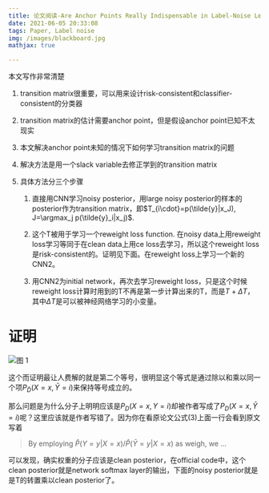 ```yaml
---
title: 论文阅读-Are Anchor Points Really Indispensable in Label-Noise Learning
date: 2021-06-05 20:33:08
tags: Paper, Label noise
img: /images/blackboard.jpg
mathjax: true

---
```

本文写作非常清楚
1. transition matrix很重要，可以用来设计risk-consistent和classifier-consistent的分类器

2. transition matrix的估计需要anchor point，但是假设anchor point已知不太现实

3. 本文解决anchor point未知的情况下如何学习transition matrix的问题

4. 解决方法是用一个slack variable去修正学到的transition matrix

5. 具体方法分三个步骤

   1. 直接用CNN学习noisy posterior，用large noisy posterior的样本的posterior作为transition matrix，即$T_{i\cdot}=p(\tilde{y}|x_J), J=\argmax_j p(\tilde{y}_i|x_j)$.

   2. 这个T被用于学习一个reweight loss function. 在noisy data上用reweight loss学习等同于在clean data上用ce loss去学习，所以这个reweight loss 是risk-consistent的。证明见下面。在reweight loss上学习一个新的CNN2。

   3. 用CNN2为initial network，再次去学习reweight loss，只是这个时候reweight loss计算时用到的T不再是第一步计算出来的T，而是$T+\Delta T$，其中$\Delta T$是可以被神经网络学习的小变量。


# 证明
![图 1](https://i.loli.net/2021/06/05/fgUmLO1CVvXyqap.png)  

这个而证明最让人费解的就是第二个等号，很明显这个等式是通过除以和乘以同一个项$P_{\bar{D}}(X=x,\bar{Y}=i)$来保持等号成立的。

那么问题是为什么分子上明明应该是$P_D(X=x,Y=i)$却被作者写成了$P_D(X=x,\bar{Y}=i)$呢？这里应该就是作者写错了。因为你在看原论文公式(3)上面一行会看到原文写着
> By employing $\hat{P}(Y=y|X=x)/\hat{P}(\bar{Y}=y|X=x)$ as weigh, we ...

可以发现，确实权重的分子应该是clean posterior，在official code中，这个clean posterior就是network softmax layer的输出，下面的noisy posterior就是是T的转置乘以clean posterior了。
